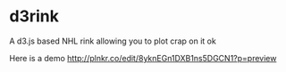 # d3rink
A d3.js based NHL rink allowing you to plot crap on it ok

Here is a demo http://plnkr.co/edit/8yknEGn1DXB1ns5DGCN1?p=preview

